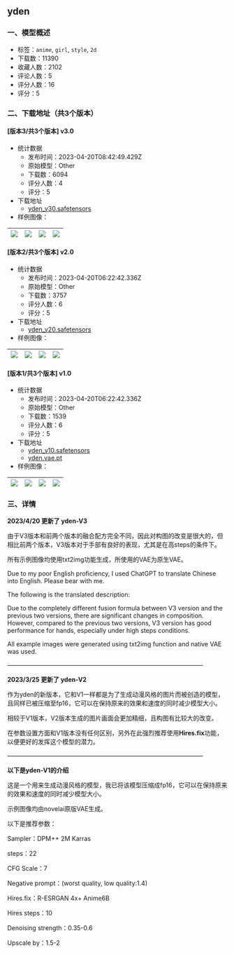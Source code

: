 ## yden
### 一、模型概述

- 标签：`anime`, `girl`, `style`, `2d`
- 下载数：11390
- 收藏人数：2102
- 评论人数：5
- 评分人数：16
- 评分：5

### 二、下载地址（共3个版本）

#### [版本3/共3个版本] v3.0

- 统计数据
  - 发布时间：2023-04-20T08:42:49.429Z
  - 原始模型：Other
  - 下载数：6094
  - 评分人数：4
  - 评分：5
- 下载地址
  - [yden_v30.safetensors](https://civitai.com/api/download/models/50483)
- 样例图像：

| <img src="https://image.civitai.com/xG1nkqKTMzGDvpLrqFT7WA/68cc2022-f426-4187-4f85-8c35b4e7f400/width=450/543841.jpeg" /> | <img src="https://image.civitai.com/xG1nkqKTMzGDvpLrqFT7WA/9da2fa63-8056-458d-c9be-6613944cbc00/width=450/543850.jpeg" /> | <img src="https://image.civitai.com/xG1nkqKTMzGDvpLrqFT7WA/f3b90f89-c8bf-47c1-f526-98ef49c20d00/width=450/543852.jpeg" /> | <img src="https://image.civitai.com/xG1nkqKTMzGDvpLrqFT7WA/1aad1d3c-d14b-4636-74a5-9f400956ad00/width=450/543853.jpeg" /> |
| ---- | ---- | ---- | ---- |

#### [版本2/共3个版本] v2.0

- 统计数据
  - 发布时间：2023-04-20T06:22:42.336Z
  - 原始模型：Other
  - 下载数：3757
  - 评分人数：6
  - 评分：5
- 下载地址
  - [yden_v20.safetensors](https://civitai.com/api/download/models/28816)
- 样例图像：

| <img src="https://image.civitai.com/xG1nkqKTMzGDvpLrqFT7WA/f6ab36d9-f443-4df5-9445-f29f79c1ca00/width=450/325082.jpeg" /> | <img src="https://image.civitai.com/xG1nkqKTMzGDvpLrqFT7WA/79e23856-b236-4e86-3cbd-74fb60754500/width=450/325081.jpeg" /> | <img src="https://image.civitai.com/xG1nkqKTMzGDvpLrqFT7WA/9e531d74-b17a-411b-5746-8f42f56aa500/width=450/325080.jpeg" /> | <img src="https://image.civitai.com/xG1nkqKTMzGDvpLrqFT7WA/9ccabae5-7c33-4ab6-3495-36e428443000/width=450/325079.jpeg" /> |
| ---- | ---- | ---- | ---- |

#### [版本1/共3个版本] v1.0

- 统计数据
  - 发布时间：2023-04-20T06:22:42.336Z
  - 原始模型：Other
  - 下载数：1539
  - 评分人数：6
  - 评分：5
- 下载地址
  - [yden_v10.safetensors](https://civitai.com/api/download/models/22091)
  - [yden.vae.pt](https://civitai.com/api/download/models/22091?type=VAE&format=Other)
- 样例图像：

| <img src="https://image.civitai.com/xG1nkqKTMzGDvpLrqFT7WA/1ca0e424-927c-41cc-4e7a-9f904789ce00/width=450/236667.jpeg" /> | <img src="https://image.civitai.com/xG1nkqKTMzGDvpLrqFT7WA/292779b3-0e3d-412c-3c34-c04725368500/width=450/236675.jpeg" /> | <img src="https://image.civitai.com/xG1nkqKTMzGDvpLrqFT7WA/1fcb8e4e-9622-476e-1497-129f1dccd200/width=450/236674.jpeg" /> | <img src="https://image.civitai.com/xG1nkqKTMzGDvpLrqFT7WA/b27ae392-36e8-4b52-fcbe-acbe378b2b00/width=450/236673.jpeg" /> |
| ---- | ---- | ---- | ---- |


### 三、详情
<p><strong>2023/4/20 更新了 yden-V3</strong></p><p>由于V3版本和前两个版本的融合配方完全不同，因此对构图的改变是很大的，但相比前两个版本，V3版本对于手部有良好的表现，尤其是在高steps的条件下。</p><p>所有示例图像均使用txt2img功能生成，所使用的VAE为原生VAE。</p><p></p><p>Due to my poor English proficiency, I used ChatGPT to translate Chinese into English. Please bear with me.</p><p>The following is the translated description:</p><p>Due to the completely different fusion formula between V3 version and the previous two versions, there are significant changes in composition. However, compared to the previous two versions, V3 version has good performance for hands, especially under high steps conditions.</p><p>All example images were generated using txt2img function and native VAE was used.</p><p></p><p>————————————————————————————————</p><p></p><p><strong>2023/3/25 更新了 yden-V2</strong></p><p></p><p>作为yden的新版本，它和V1一样都是为了生成动漫风格的图片而被创造的模型，且同样已被压缩至fp16，它可以在保持原来的效果和速度的同时减少模型大小。</p><p></p><p>相较于V1版本，V2版本生成的图片画面会更加精细，且构图有比较大的改变。</p><p></p><p>在参数设置方面和V1版本没有任何区别，另外在此强烈推荐使用<strong>Hires.fix</strong>功能，以便更好的发挥这个模型的潜力。</p><p></p><p>————————————————————————————————</p><p></p><p><strong>以下是yden-V1的介绍</strong></p><p>这是一个用来生成动漫风格的模型，我已将该模型压缩成fp16，它可以在保持原来的效果和速度的同时减少模型大小。</p><p></p><p>示例图像均由novelai原版VAE生成。</p><p></p><p>以下是推荐参数：</p><p>Sampler：DPM++ 2M Karras</p><p>steps：22</p><p>CFG Scale：7</p><p>Negative prompt：(worst quality, low quality:1.4)</p><p></p><p>Hires.fix：R-ESRGAN 4x+ Anime6B</p><p>Hires steps：10</p><p>Denoising strength：0.35-0.6</p><p>Upscale by：1.5-2</p>